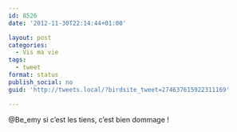 ```yaml
---
id: 8526
date: '2012-11-30T22:14:44+01:00'

layout: post
categories:
  - Vis ma vie
tags:
  - tweet
format: status
publish_social: no
guid: 'http://tweets.local/?birdsite_tweet=274637615922311169'

---
```


@Be\_emy si c’est les tiens, c’est bien dommage !